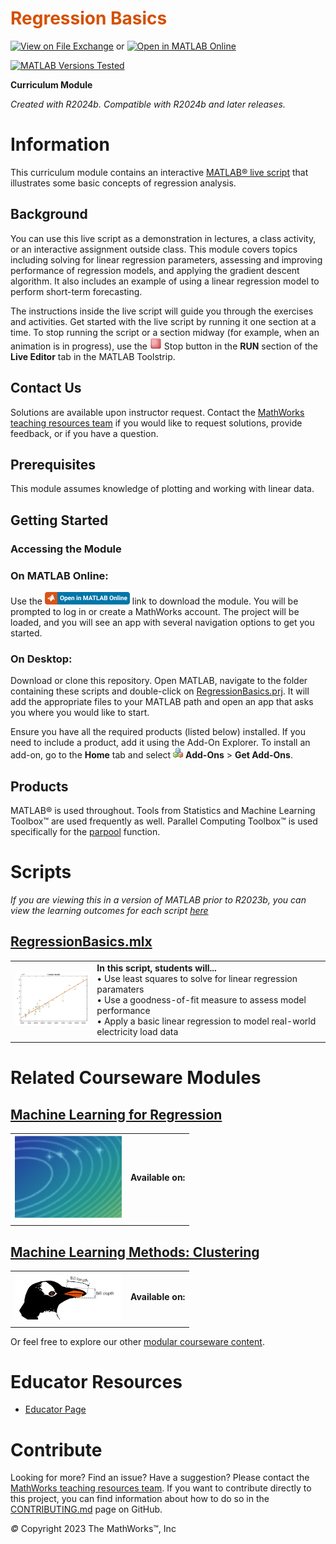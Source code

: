 
# <span style="color:rgb(213,80,0)">Regression Basics</span>


[![View on File Exchange](https://www.mathworks.com/matlabcentral/images/matlab-file-exchange.svg)](https://www.mathworks.com/matlabcentral/fileexchange/93435-regression-basics) or [![Open in MATLAB Online](https://www.mathworks.com/images/responsive/global/open-in-matlab-online.svg)](https://matlab.mathworks.com/open/github/v1?repo=MathWorks-Teaching-Resources/Regression-Basics&project=RegressionBasics.prj&file=README.mlx)

[![MATLAB Versions Tested](https://img.shields.io/endpoint?url=https%3A%2F%2Fraw.githubusercontent.com%2FMathWorks-Teaching-Resources%2FRegression-Basics%2Frelease%2FImages%2FTestedWith.json)](https://MathWorks-Teaching-Resources.github.io/Regression-Basics)

**Curriculum Module**

_Created with R2024b. Compatible with R2024b and later releases._

# Information

This curriculum module contains an interactive [MATLAB® live script](https://www.mathworks.com/products/matlab/live-editor.html) that illustrates some basic concepts of regression analysis.


## Background

You can use this live script as a demonstration in lectures, a class activity, or an interactive assignment outside class. This module covers topics including solving for linear regression parameters, assessing and improving performance of regression models, and applying the gradient descent algorithm. It also includes an example of using a linear regression model to perform short\-term forecasting.


The instructions inside the live script will guide you through the exercises and activities. Get started with the live script by running it one section at a time. To stop running the script or a section midway (for example, when an animation is in progress), use the <img src="Images/image_0.png" width="19" alt="image_0.png"> Stop button in the **RUN** section of the **Live Editor** tab in the MATLAB Toolstrip.

## Contact Us

Solutions are available upon instructor request. Contact the [MathWorks teaching resources team](mailto:onlineteaching@mathworks.com) if you would like to request solutions, provide feedback, or if you have a question.


## Prerequisites

This module assumes knowledge of plotting and working with linear data.


## Getting Started
### Accessing the Module
### **On MATLAB Online:**

Use the [<img src="Images/image_1.png" width="136" alt="image_1.png">](https://matlab.mathworks.com/open/github/v1?repo=MathWorks-Teaching-Resources/Regression-Basics&project=RegressionBasics.prj) link to download the module. You will be prompted to log in or create a MathWorks account. The project will be loaded, and you will see an app with several navigation options to get you started.

### **On Desktop:**

Download or clone this repository. Open MATLAB, navigate to the folder containing these scripts and double\-click on [RegressionBasics.prj](RegressionBasics.prj). It will add the appropriate files to your MATLAB path and open an app that asks you where you would like to start. 


Ensure you have all the required products (listed below) installed. If you need to include a product, add it using the Add\-On Explorer. To install an add\-on, go to the **Home** tab and select  <img src="Images/image_2.png" width="16" alt="image_2.png"> **Add-Ons** > **Get Add-Ons**. 


## Products

MATLAB® is used throughout. Tools from Statistics and Machine Learning Toolbox™ are used frequently as well. Parallel Computing Toolbox™ is used specifically for the [parpool](https://www.mathworks.com/help/parallel-computing/parpool.html) function.


# Scripts

 *If you are viewing this in a version of MATLAB prior to R2023b, you can view the learning outcomes for each script* [*here*](https://www.mathworks.com/matlabcentral/fileexchange/93435-regression-basics)

## [**RegressionBasics.mlx**](Scripts/RegressionBasics.mlx)
|      |      |
| :-- | :-- |
| <img src="Images/image_3.png" width="171" alt="image_3.png"> <br>  | **In this script, students will...** <br> $\bullet$ Use least squares to solve for linear regression paramaters <br> $\bullet$ Use a goodness\-of\-fit measure to assess model performance <br> $\bullet$ Apply a basic linear regression to model real\-world electricity load data <br>   |
|      |       |

# Related Courseware Modules
## [**Machine Learning for Regression**](https://www.mathworks.com/matlabcentral/fileexchange/95903-machine-learning-for-regression)
|      |      |
| :-- | :-- |
| <img src="Images/image_4.png" width="171" alt="image_4.png"> <br>  | **Available on:** <br> | [<img src="Images/image_5.png" width="129" alt="image_5.png">](https://www.mathworks.com/matlabcentral/fileexchange/95903-machine-learning-for-regression) <br> [<img src="Images/image_6.png" width="130" alt="image_6.png">](https://matlab.mathworks.com/open/github/v1?repo=MathWorks-Teaching-Resources/Machine-Learning-for-Regression&project=MLforRegression.prj) <br> [GitHub](https://github.com/MathWorks-Teaching-Resources/Machine-Learning-for-Regression) <br>   |
|      |       |


## [**Machine Learning Methods: Clustering**](https://www.mathworks.com/matlabcentral/fileexchange/135381-machine-learning-methods-clustering)
|      |      |
| :-- | :-- |
| <img src="Images/image_7.png" width="171" alt="image_7.png"> <br>  | **Available on:** <br> | [<img src="Images/image_8.png" width="129" alt="image_8.png">](https://www.mathworks.com/matlabcentral/fileexchange/135381-machine-learning-methods-clustering) <br> [<img src="Images/image_9.png" width="130" alt="image_9.png">](https://matlab.mathworks.com/open/github/v1?repo=MathWorks-Teaching-Resources/Machine-Learning-Methods-Clustering&project=MLMethodsClustering.prj) <br> [GitHub](https://github.com/MathWorks-Teaching-Resources/Machine-Learning-Methods-Clustering) <br>   |
|      |       |


Or feel free to explore our other [modular courseware content](https://www.mathworks.com/matlabcentral/fileexchange/?q=tag%3A%22courseware+module%22&sort=downloads_desc_30d).

# Educator Resources
-  [Educator Page](https://www.mathworks.com/academia/educators.html) 

# Contribute 

Looking for more? Find an issue? Have a suggestion? Please contact the [MathWorks teaching resources team](mailto:%20onlineteaching@mathworks.com). If you want to contribute directly to this project, you can find information about how to do so in the [CONTRIBUTING.md](https://github.com/MathWorks-Teaching-Resources/Regression-Basics/blob/release/CONTRIBUTING.md) page on GitHub.


 *©* Copyright 2023 The MathWorks™, Inc


